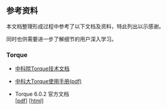 
## 参考资料
本文档整理形成过程中参考了以下文档及资料，特此列出以示感谢。  

同时也供需要进一步了解细节的用户深入学习。

### Torque
* [中科院Torque技术文档](http://www.sccas.cas.cn/yhfw/wdypx/wd/jswd/201112/P020111214553792269149.pdf)

* [中科大Torque使用手册(pdf)](http://mccipc.ustc.edu.cn/mediawiki/images/4/47/Torque使用手册.pdf)

* Torque 6.0.2 官方文档  
    [[pdf]](http://docs.adaptivecomputing.com/torque/6-0-2/adminGuide/torqueAdminGuide-6.0.2.pdf) 
    [[html]](http://docs.adaptivecomputing.com/torque/6-0-2/adminGuide/help.htm) 
                
